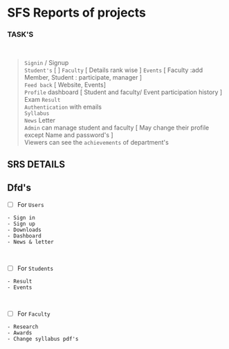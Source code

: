 # SFS Reports of projects

### TASK'S
</br>

> `Signin` / Signup \
> `Student's` [  ]
> `Faculty` [ Details rank wise ]
> `Events`  [ Faculty :add Member, Student : participate, manager ] \
> `Feed back` [ Website, Events] \
> `Profile` dashboard [ Student and faculty/ Event participation history ] \
> Exam `Result` \
> `Authentication` with emails \
> `Syllabus` \
> `News` Letter \
> `Admin` can manage student and faculty [ May change their profile except Name and password's ]\
> Viewers can see the `achievements` of department's



## SRS DETAILS



## Dfd's
- [ ] For `Users`
```
- Sign in
- Sign up
- Downloads
- Dashboard
- News & letter
```
</br>

- [ ] For `Students`
```
- Result
- Events
```
</br>

- [ ] For `Faculty`
```
- Research
- Awards
- Change syllabus pdf's
```
</br>


